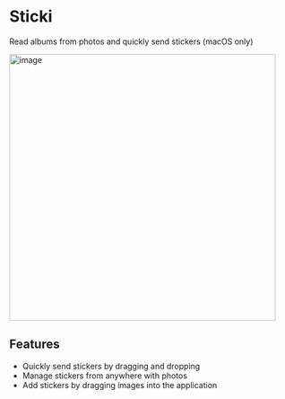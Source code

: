 # Sticki

Read albums from photos and quickly send stickers (macOS only)

<img width="475" alt="image" src="https://github.com/user-attachments/assets/cf2716bf-e4b3-4f47-afae-d06904351150">

## Features
- Quickly send stickers by dragging and dropping
- Manage stickers from anywhere with photos
- Add stickers by dragging images into the application
